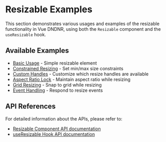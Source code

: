 # Resizable Examples

This section demonstrates various usages and examples of the resizable functionality in Vue DNDNR, using both the `Resizable` component and the `useResizable` hook.

## Available Examples

- [Basic Usage](/examples/Resizable/basic) - Simple resizable element
- [Constrained Resizing](/examples/Resizable/constrained) - Set min/max size constraints
- [Custom Handles](/examples/Resizable/handles) - Customize which resize handles are available
- [Aspect Ratio Lock](/examples/Resizable/aspect-ratio) - Maintain aspect ratio while resizing
- [Grid Resizing](/examples/Resizable/grid) - Snap to grid while resizing
- [Event Handling](/examples/Resizable/events) - Respond to resize events

## API References

For detailed information about the APIs, please refer to:

- [Resizable Component API documentation](/components/resizable)
- [useResizable Hook API documentation](/hooks/use-resizable)
